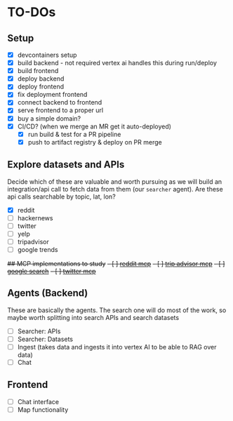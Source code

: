 # TO-DOs

## Setup
- [x] devcontainers setup
- [x] build backend - not required vertex ai handles this during run/deploy
- [x] build frontend
- [x] deploy backend
- [x] deploy frontend
- [x] fix deployment frontend
- [x] connect backend to frontend
- [x] serve frontend to a proper url
- [x] buy a simple domain?
- [x] CI/CD? (when we merge an MR get it auto-deployed)
    - [x] run build & test for a PR pipeline
    - [x] push to artifact registry & deploy on PR merge

## Explore datasets and APIs
Decide which of these are valuable and worth pursuing as we will build an integration/api call to fetch data from them (our `searcher` agent). Are these api calls searchable by topic, lat, lon?

- [x] reddit
- [ ] hackernews
- [ ] twitter
- [ ] yelp
- [ ] tripadvisor
- [ ] google trends

~~## MCP implementations to study~~
~~- [ ] [reddit mcp](https://github.com/adhikasp/mcp-reddit)~~
~~- [ ] [trip advisor mcp](https://github.com/pab1it0/tripadvisor-mcp)~~
~~- [ ] [google search](https://github.com/mixelpixx/Google-Search-MCP-Server)~~
~~- [ ] [twitter mcp](https://github.com/EnesCinr/twitter-mcp)~~


## Agents (Backend)
These are basically the agents. The search one will do most of the work, so maybe worth splitting into search APIs and search datasets

- [ ] Searcher: APIs
- [ ] Searcher: Datasets
- [ ] Ingest (takes data and ingests it into vertex AI to be able to RAG over data)
- [ ] Chat

## Frontend
- [ ] Chat interface
- [ ] Map functionality